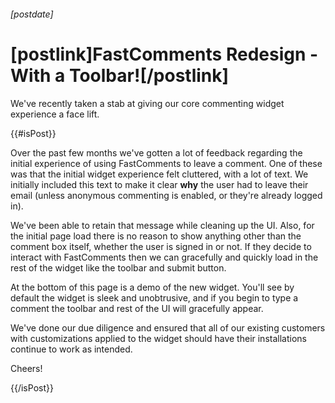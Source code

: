 ###### [postdate]
# [postlink]FastComments Redesign - With a Toolbar![/postlink]

We've recently taken a stab at giving our core commenting widget experience a face lift.

{{#isPost}}

Over the past few months we've gotten a lot of feedback regarding the initial experience of using FastComments to
leave a comment. One of these was that the initial widget experience felt cluttered, with a lot of text. We initially included
this text to make it clear **why** the user had to leave their email (unless anonymous commenting is enabled, or they're already logged in).

We've been able to retain that message while cleaning up the UI. Also, for the initial page load there is no reason to show anything other than
the comment box itself, whether the user is signed in or not. If they decide to interact with FastComments then we can gracefully and quickly
load in the rest of the widget like the toolbar and submit button.

At the bottom of this page is a demo of the new widget. You'll see by default the widget is sleek and unobtrusive, and if you begin to type a
comment the toolbar and rest of the UI will gracefully appear. 

We've done our due diligence and ensured that all of our existing customers with customizations applied to the widget should have their installations
continue to work as intended.

Cheers!

{{/isPost}}
